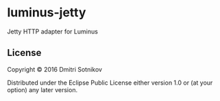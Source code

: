 # luminus-jetty

Jetty HTTP adapter for Luminus

## License

Copyright © 2016 Dmitri Sotnikov

Distributed under the Eclipse Public License either version 1.0 or (at your option) any later version.
